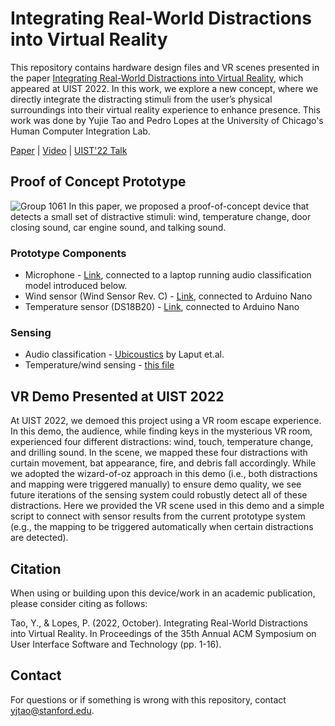 # Integrating Real-World Distractions into Virtual Reality
This repository contains hardware design files and VR scenes presented in the paper [Integrating Real-World Distractions into Virtual Reality](https://lab.plopes.org/published/2022-UIST-IntegratingDistractions.pdf), which appeared at UIST 2022. In this work, we explore a new concept, where we directly integrate the distracting stimuli from the user’s physical surroundings into their virtual reality experience to enhance presence. This work was done by Yujie Tao and Pedro Lopes at the University of Chicago's Human Computer Integration Lab.

[Paper](https://lab.plopes.org/published/2022-UIST-IntegratingDistractions.pdf) | [Video](https://youtu.be/PO8ZlQGYMY8) | [UIST'22 Talk](https://youtu.be/COlRRy4sugs)

## Proof of Concept Prototype
![Group 1061](https://user-images.githubusercontent.com/32469005/205561758-1b62ec20-eec8-4dec-9b68-ce030c90f136.jpg)
In this paper, we proposed a proof-of-concept device that detects a small set of distractive stimuli: wind, temperature change, door closing sound, car engine sound, and talking sound. 

### Prototype Components
* Microphone - [Link](https://www.amazon.com/gp/product/B082M9W4G1/ref=ppx_yo_dt_b_asin_title_o06_s00?ie=UTF8&psc=1), connected to a laptop running audio classification model introduced below. 
* Wind sensor (Wind Sensor Rev. C) - [Link](https://moderndevice.com/products/wind-sensor), connected to Arduino Nano
* Temperature sensor (DS18B20) - [Link](https://www.amazon.com/SunFounder-DS18B20-Temperature-Arduino-Raspberry/dp/B013GB27HS/ref=sr_1_19?keywords=DS18B20&qid=1670220883&sr=8-19), connected to Arduino Nano

### Sensing
* Audio classification -  [Ubicoustics](https://github.com/FIGLAB/ubicoustics) by Laput et.al.
* Temperature/wind sensing - [this file]()

## VR Demo Presented at UIST 2022
At UIST 2022, we demoed this project using a VR room escape experience. In this demo, the audience, while finding keys in the mysterious VR room, experienced four different distractions: wind, touch, temperature change, and drilling sound. In the scene, we mapped these four distractions with curtain movement, bat appearance, fire, and debris fall accordingly. While we adopted the wizard-of-oz approach in this demo (i.e., both distractions and mapping were triggered manually) to ensure demo quality, we see future iterations of the sensing system could robustly detect all of these distractions. Here we provided the VR scene used in this demo and a simple script to connect with sensor results from the current prototype system (e.g., the mapping to be triggered automatically when certain distractions are detected). 

## Citation

When using or building upon this device/work in an academic publication, please consider citing as follows:

Tao, Y., & Lopes, P. (2022, October). Integrating Real-World Distractions into Virtual Reality. In Proceedings of the 35th Annual ACM Symposium on User Interface Software and Technology (pp. 1-16).

## Contact

For questions or if something is wrong with this repository, contact yjtao@stanford.edu.
